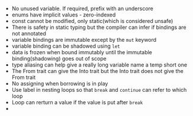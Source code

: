 
- No unused variable. If required, prefix with an underscore
- enums have implicit values - zero-indexed
- const cannot be modified, only static(which is considered unsafe)
- There is safety in static typing but the compiler can infer if bindings are not annotated
- variable bindings are immutable except by the `mut` keyword
- variable binding can be shadowed using `let`
- data is frozen when bound immutably until the immutable binding(shadowing) goes out of scope
- type aliasing can help give a really long variable name a temp short one
- The From trait can give the Into trait but the Into trait does not give the From trait
- No assigning when borrowing is in play
- Use label in nesting loops so that `break` and `continue` can refer to which loop
- Loop can rerturn a value if the value is put after `break`
- 
